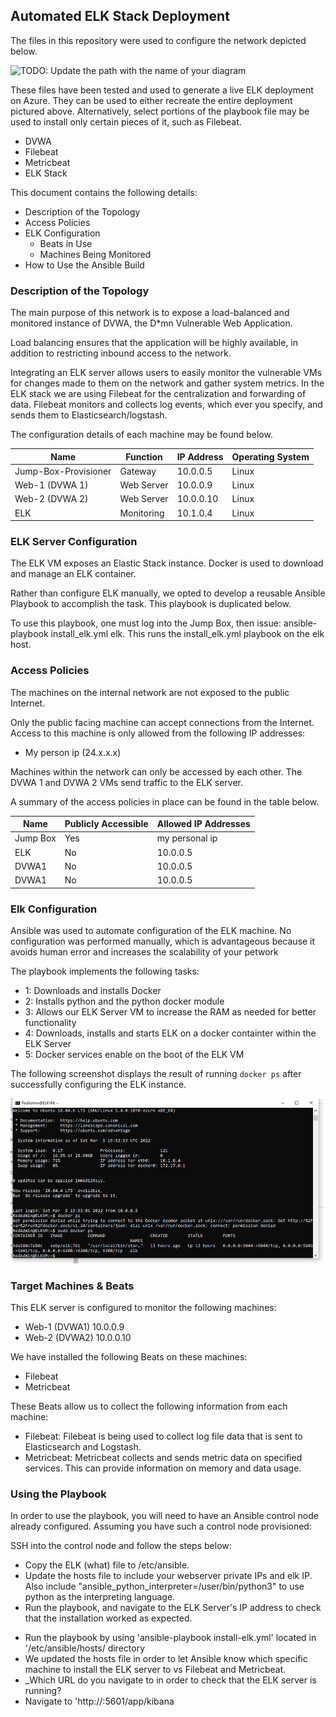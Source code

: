 ## Automated ELK Stack Deployment

The files in this repository were used to configure the network depicted below.

![TODO: Update the path with the name of your diagram](Images/diagram_filename.png)

These files have been tested and used to generate a live ELK deployment on Azure. They can be used to either recreate the entire deployment pictured above. Alternatively, select portions of the playbook file may be used to install only certain pieces of it, such as Filebeat.

  - DVWA
  - Filebeat
  - Metricbeat
  - ELK Stack

This document contains the following details:
- Description of the Topology
- Access Policies
- ELK Configuration
  - Beats in Use
  - Machines Being Monitored
- How to Use the Ansible Build


### Description of the Topology

The main purpose of this network is to expose a load-balanced and monitored instance of DVWA, the D*mn Vulnerable Web Application.

Load balancing ensures that the application will be highly available, in addition to restricting inbound access to the network.

Integrating an ELK server allows users to easily monitor the vulnerable VMs for changes made to them on the network and gather system metrics.  In the ELK stack we are using Filebeat for the centralization and forwarding of data.  Filebeat monitors and collects log events, which ever you specify, and sends them to Elasticsearch/logstash.

The configuration details of each machine may be found below.

| Name                       | Function       | IP Address | Operating System |
|----------------------------|----------------|------------|------------------|
| Jump-Box-Provisioner       | Gateway        | 10.0.0.5   | Linux            |
| Web-1 (DVWA 1)             | Web Server     | 10.0.0.9   | Linux            |
| Web-2 (DVWA 2)             | Web Server     | 10.0.0.10  | Linux            |
| ELK                        | Monitoring     | 10.1.0.4   | Linux            |

### ELK Server Configuration

The ELK VM exposes an Elastic Stack instance. Docker is used to download and manage an ELK container.

Rather than configure ELK manually, we opted to develop a reusable Ansible Playbook to accomplish the task. This playbook is duplicated below.

To use this playbook, one must log into the Jump Box, then issue: ansible-playbook install_elk.yml elk. This runs the install_elk.yml playbook on the elk host.


### Access Policies

The machines on the internal network are not exposed to the public Internet. 

Only the public facing machine can accept connections from the Internet. Access to this machine is only allowed from the following IP addresses:
- My person ip (24.x.x.x)

Machines within the network can only be accessed by each other. The DVWA 1 and DVWA 2 VMs send traffic to the ELK server.

A summary of the access policies in place can be found in the table below.

| Name     | Publicly Accessible | Allowed IP Addresses |
|----------|---------------------|----------------------|
| Jump Box | Yes                 |  my personal ip      |
|  ELK     |    No               |    10.0.0.5          |
|  DVWA1   |    No               |    10.0.0.5          |
|  DVWA1   |    No               |    10.0.0.5          |

### Elk Configuration

Ansible was used to automate configuration of the ELK machine. No configuration was performed manually, which is advantageous because it avoids human error and increases the scalability of your petwork

The playbook implements the following tasks:
- 1: Downloads and installs Docker
- 2: Installs python and the python docker module
- 3: Allows our ELK Server VM to increase the RAM as needed for better functionality
- 4: Downloads, installs and starts ELK on a docker containter within the ELK Server
- 5: Docker services enable on the boot of the ELK VM

The following screenshot displays the result of running `docker ps` after successfully configuring the ELK instance.

![Alt text](/Screenshots/elkvmdockerps.PNG?raw=true)

### Target Machines & Beats
This ELK server is configured to monitor the following machines:
- Web-1 (DVWA1) 10.0.0.9
- Web-2 (DVWA2) 10.0.0.10

We have installed the following Beats on these machines:
- Filebeat
- Metricbeat

These Beats allow us to collect the following information from each machine:

- Filebeat: Filebeat is being used to collect log file data that is sent to Elasticsearch and Logstash.  
- Metricbeat: Metricbeat collects and sends metric data on specified services.  This can provide information on memory and data usage.  


### Using the Playbook
In order to use the playbook, you will need to have an Ansible control node already configured. Assuming you have such a control node provisioned: 

SSH into the control node and follow the steps below:
- Copy the ELK (what) file to /etc/ansible.
- Update the hosts file to include your webserver private IPs and elk IP.  Also include "ansible_python_interpreter=/user/bin/python3" to use python as the interpreting language.
- Run the playbook, and navigate to the ELK Server's IP address to check that the installation worked as expected.

<insert elk photo main screen>

- Run the playbook by using 'ansible-playbook install-elk.yml' located in '/etc/ansible/hosts/ directory
- We updated the hosts file in order to let Ansible know which specific machine to install the ELK server to vs Filebeat and Metricbeat.
- _Which URL do you navigate to in order to check that the ELK server is running?
- Navigate to 'http://<ELK-Server-Public-IP>:5601/app/kibana

